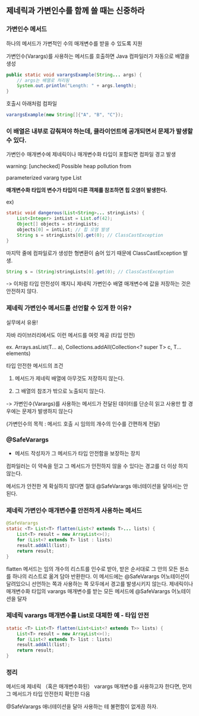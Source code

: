 ## 제네릭과 가변인수를 함께 쓸 때는 신중하라


### 가변인수 메서드

하나의 메서드가 가변적인 수의 매개변수를 받을 수 있도록 지원



가변인수(Varargs)를 사용하는 메서드를 호출하면 Java 컴파일러가 자동으로 배열을 생성

```java
public static void varargsExample(String... args) {
    // args는 배열로 처리됨
    System.out.println("Length: " + args.length);
}
```
호출시 아래처럼 컴파일

```java
varargsExample(new String[]{"A", "B", "C"});
```

### 이 배열은 내부로 감춰져야 하는데, 클라이언트에 공개되면서 문제가 발생할 수 있다.



가변인수 매개변수에 제네릭이나 매개변수화 타입이 포함되면 컴파일 경고 발생

warning: [unchecked] Possible heap pollution from

parameterized vararg type List<String>

<b>매개변수화 타입의 변수가 타입이 다른 객체를 참조하면 힙 오염이 발생한다.</b>



ex)
```java
static void dangerous(List<String>... stringLists) {
    List<Integer> intList = List.of(42);
    Object[] objects = stringLists;
    objects[0] = intList; // 힙 오염 발생
    String s = stringLists[0].get(0); // ClassCastException
}
```

마지막 줄에 컴파일로가 생성한 형변환이 숨어 있기 때문에 ClassCastException 발생.
```java
String s = (String)stringLists[0].get(0); // ClassCastException
```





-> 이처럼 타입 안전성이 깨지니 제네릭 가변인수 배열 매개변수에 값을 저장하는 것은 안전하지 않다.



### 제네릭 가변인수 메서드를 선언할 수 있게 한 이유?

실무에서 유용!

자바 라이브러리에서도 이런 메서드를 여럿 제공 (타입 안전)

ex. Arrays.asList(T... a), Collections.addAll(Collection<? super T> c, T... elements)



타입 안전한 메서드의 조건

1. 메서드가 제네릭 배열에 아무것도 저장하지 않는다.

2. 그 배열의 참조가 밖으로 노출되지 않는다.

-> 가변인수(Varargs)를 사용하는 메서드가 전달된 데이터를 단순히 읽고 사용만 할 경우에는 문제가 발생하지 않는다

(가변인수의 목적 : 메서드 호출 시 임의의 개수의 인수를 간편하게 전달)



### @SafeVarargs

- 메서드 작성자가 그 메서드가 타입 안전함을 보장하는 장치

컴파일러는 이 약속을 믿고 그 메서드가 안전하지 않을 수 있다는 경고를 더 이상 하지 않는다.

메서드가 안전한 게 확실하지 않다면 절대 @SafeVarargs 애너테이션을 달아서는 안 된다.



### 제네릭 가변인수 매개변수를 안전하게 사용하는 메서드
```java
@SafeVarargs
static <T> List<T> flatten(List<? extends T>... lists) {
    List<T> result = new ArrayList<>();
    for (List<? extends T> list : lists)
    result.addAll(list);
    return result;
}
```

flatten 메서드는 임의 개수의 리스트를 인수로 받아, 받은 순서대로 그 안의 모든 원소를 하나의 리스트로 옮겨 담아 반환한다.
이 메서드에는 @SafeVarargs 어노테이션이 달려있으니 선언하는 쪽과 사용하는 쪽 모두에서 경고를 발생시키지 않는다.
제네릭이나 매개변수화 타입의 varargs 매개변수를 받는 모든 메서드에 @SafeVarargs 어노테이션을 달자


### 제네릭 varargs 매개변수를 List로 대체한 예 - 타입 안전
```java
static <T> List<T> flatten(List<List<? extends T>> lists) {
    List<T> result = new ArrayList<>();
    for (List<? extends T> list : lists)
    result.addAll(list);
    return result;
}
```



### 정리

메서드에 제네릭 （혹은 매개변수화된） varargs 매개변수를 사용하고자 한다면, 먼저 그 메서드가 타입 안전한지 확인한 다음

@SafeVarargs 애너테이션을 달아 사용하는 테 불편함이 없게끔 하자.
